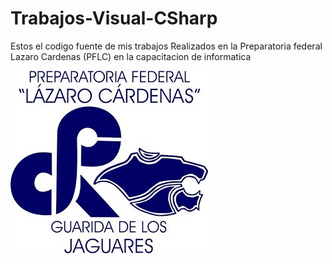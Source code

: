 # Trabajos-Visual-CSharp
Estos el codigo fuente de mis trabajos Realizados en la Preparatoria federal Lazaro Cardenas (PFLC) en la capacitacion de informatica

![](logolazaro.jpg)

